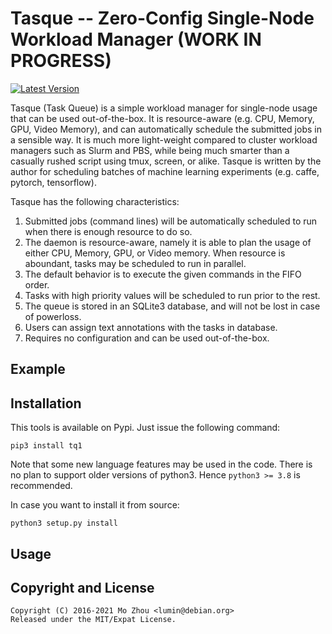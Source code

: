 Tasque -- Zero-Config Single-Node Workload Manager (WORK IN PROGRESS)
===

[![Latest Version](https://pypip.in/version/tq1/badge.svg)](https://pypi.python.org/pypi/tq1/)

<!-- ![tqls1](tqls1.png) -->

Tasque (Task Queue) is a simple workload manager for single-node usage that can
be used out-of-the-box. It is resource-aware (e.g. CPU, Memory, GPU, Video Memory),
and can automatically schedule the submitted jobs in a sensible way. It is much
more light-weight compared to cluster workload managers such as Slurm and PBS,
while being much smarter than a casually rushed script using tmux, screen, or
alike. Tasque is written by the author for scheduling batches of machine
learning experiments (e.g. caffe, pytorch, tensorflow).

Tasque has the following characteristics:
1. Submitted jobs (command lines) will be automatically scheduled to run when
there is enough resource to do so.
2. The daemon is resource-aware, namely it is able to plan the usage of either
CPU, Memory, GPU, or Video memory. When resource is aboundant, tasks may be
scheduled to run in parallel.
3. The default behavior is to execute the given commands in the FIFO order.
4. Tasks with high priority values will be scheduled to run prior to the rest.
5. The queue is stored in an SQLite3 database, and will not be lost in case of
powerloss.
6. Users can assign text annotations with the tasks in database.
7. Requires no configuration and can be used out-of-the-box.

## Example

<!--
TQ can be used to deal with some commands in an async manner. e.g.
```
$ tq -- git push  # Doesn't block. Have it done in async.
$ vim mycode.py
```

TQ can be used to manage a series of computation experiments, such as
deep learning experiments, e.g.
```
$ tq r5 -- caffe train -solver net1forfun.prototxt
$ tq r5 -- caffe train -solver net2forfun.prototxt
$ tq 1 5 -- python3 train.py --lr 1e-2
$ tq 1 5 -- python3 train.py --lr 1e-3
$ tq 1 5 -- python3 train.py --lr 1e-4
$ tq 1 5 -- python3 train.py --lr 1e-5
$ tq p10 -- python3 important_train.py
```
One can just put many computation tasks in the queue, and TQ will smartly
schedule these experiments according to the given priority and resource
occupancy parameters.
-->

## Installation

This tools is available on Pypi. Just issue the following command:
```
pip3 install tq1
```
Note that some new language features may be used in the code.
There is no plan to support older versions of python3.
Hence `python3 >= 3.8` is recommended.

In case you want to install it from source:
```
python3 setup.py install
```

## Usage

<!--
```
Usage: tq ACTION [COMMAND_ARGS]
       tq [P R] -- TASK

Available Actions:
    start      start TQ's daemon
    stop       stop TQ's daemon
    log        dump log to screen
    ls         fancy print of task queue
    db         print database content to screen
    rm <ID>    remove task with specified id, see ID with tq ls
    clean      remove finished tasks from queue
    purge      remove log file and sqlite3 db file

Apending Task:
    -- TASK        append TASK to the queue
    p<P> -- TASK   append TASK with priority P to the queue
    r<R> -- TASK   append TASK with resource occupancy R to the queue
    P R -- TASK    append TASK with priority P and estimated occupancy R
                   int P default  0 range [INT_MIN, INT_MAX], large=important
                   int R detault 10 range [1,       10],      large=consuming
```
-->

## Copyright and License

```
Copyright (C) 2016-2021 Mo Zhou <lumin@debian.org>
Released under the MIT/Expat License.
```
